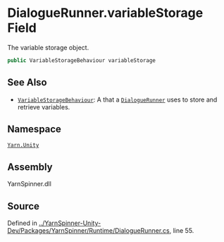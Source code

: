 <!-- This file was generated by a tool. Do not edit this file by hand. -->

# DialogueRunner.variableStorage Field

The variable storage object.


```csharp
public VariableStorageBehaviour variableStorage
```



## See Also
* [`VariableStorageBehaviour`](/api/csharp/yarn.unity/variablestoragebehaviour.md): 
A <see cref="!:MonoBehaviour"></see> that a [`DialogueRunner`](/api/csharp/yarn.unity/dialoguerunner.md)
uses to store and retrieve variables.

## Namespace
[`Yarn.Unity`](/api/csharp/yarn.unity/README.md)

## Assembly
YarnSpinner.dll

## Source
Defined in [../YarnSpinner-Unity-Dev/Packages/YarnSpinner/Runtime/DialogueRunner.cs](https://github.com/YarnSpinnerTool/YarnSpinner-Unity//blob/develop/Runtime/DialogueRunner.cs#L55), line 55.
